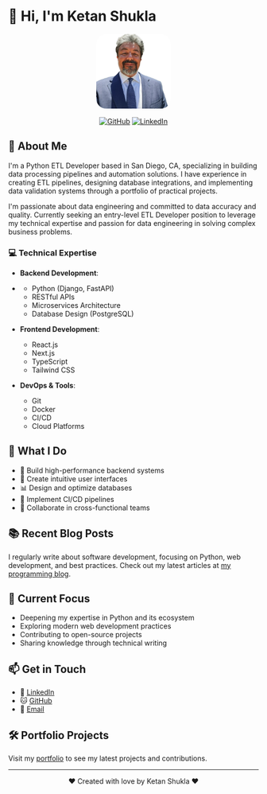 # 👋 Hi, I'm Ketan Shukla

<div align="center">
  <img src="./public/static/images/avatar.png" alt="Ketan Shukla" width="150" height="150" style="border-radius: 20px; object-fit: cover;" />
  
  [![GitHub](https://img.shields.io/badge/GitHub-ketankshukla-blue?style=flat&logo=github)](https://github.com/ketankshukla)
  [![LinkedIn](https://img.shields.io/badge/LinkedIn-ketankshukla-blue?style=flat&logo=linkedin)](https://www.linkedin.com/in/ketankshukla/)
</div>

## 🚀 About Me

I'm a Python ETL Developer based in San Diego, CA, specializing in building data processing pipelines and automation solutions. I have experience in creating ETL pipelines, designing database integrations, and implementing data validation systems through a portfolio of practical projects.

I'm passionate about data engineering and committed to data accuracy and quality. Currently seeking an entry-level ETL Developer position to leverage my technical expertise and passion for data engineering in solving complex business problems.

### 💻 Technical Expertise

- **Backend Development**:
- 
  - Python (Django, FastAPI)
  - RESTful APIs
  - Microservices Architecture
  - Database Design (PostgreSQL)

- **Frontend Development**:

  - React.js
  - Next.js
  - TypeScript
  - Tailwind CSS

- **DevOps & Tools**:
  - Git
  - Docker
  - CI/CD
  - Cloud Platforms

## 🌟 What I Do

- 🔧 Build high-performance backend systems
- 🎨 Create intuitive user interfaces
- 📊 Design and optimize databases
- 🔄 Implement CI/CD pipelines
- 🤝 Collaborate in cross-functional teams

## 📚 Recent Blog Posts

I regularly write about software development, focusing on Python, web development, and best practices. Check out my latest articles at [my programming blog](https://ketanshukla.com/blog).

## 🎯 Current Focus

- Deepening my expertise in Python and its ecosystem
- Exploring modern web development practices
- Contributing to open-source projects
- Sharing knowledge through technical writing

## 📫 Get in Touch

- 💼 [LinkedIn](https://www.linkedin.com/in/ketankshukla/)
- 🐱 [GitHub](https://github.com/ketankshukla)
- 📧 [Email](mailto:resume@ketankshukla.com)

## 🛠️ Portfolio Projects

Visit my [portfolio](https://www.ketanshukla.com/projects) to see my latest projects and contributions.

---

<div align="center">
  <p>❤️ Created with love by Ketan Shukla ❤️</p>
</div>
